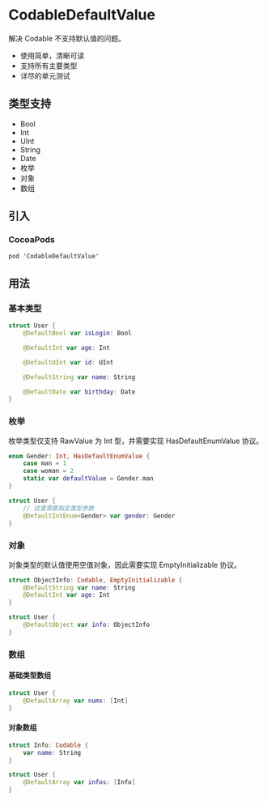 # CodableDefaultValue

解决 Codable 不支持默认值的问题。

* 使用简单，清晰可读
* 支持所有主要类型
* 详尽的单元测试

## 类型支持

* Bool
* Int
* UInt
* String
* Date
* 枚举
* 对象
* 数组

## 引入

### CocoaPods

```
pod 'CodableDefaultValue'
```

## 用法

### 基本类型

```swift
struct User {
    @DefaultBool var isLogin: Bool

    @DefaultInt var age: Int

    @DefaultUInt var id: UInt

    @DefaultString var name: String

    @DefaultDate var birthday: Date
}
```

### 枚举

枚举类型仅支持 RawValue 为 Int 型，并需要实现 HasDefaultEnumValue 协议。

```swift
enum Gender: Int, HasDefaultEnumValue {
    case man = 1
    case woman = 2
    static var defaultValue = Gender.man
}

struct User {
    // 这里需要指定类型参数
    @DefaultIntEnum<Gender> var gender: Gender
}
```

### 对象

对象类型的默认值使用空值对象，因此需要实现 EmptyInitializable 协议。

```swift
struct ObjectInfo: Codable, EmptyInitializable {
    @DefaultString var name: String
    @DefaultInt var age: Int
}

struct User {
    @DefaultObject var info: ObjectInfo
}
```

### 数组

#### 基础类型数组

```swift
struct User {
    @DefaultArray var nums: [Int]
}
```

#### 对象数组

```swift
struct Info: Codable {
    var name: String
}

struct User {
    @DefaultArray var infos: [Info]
}
```

